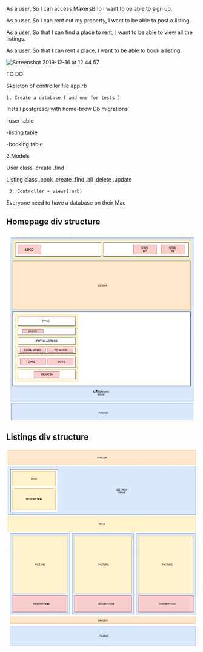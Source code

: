 As a user,
So I can access MakersBnb
I want to be able to sign up.

As a user,
So I can rent out my property,
I want to be able to post a listing.

As a user,
So that I can find a place to rent,
I want to be able to view all the listings.

As a user,
So that I can rent a place,
I want to be able to book a listing.

<img width="404" alt="Screenshot 2019-12-16 at 12 44 57" src="https://user-images.githubusercontent.com/53044792/70925399-0e0e8c00-2023-11ea-9afd-9937037e5316.png">

TO DO

Skeleton of controller file app.rb


	1. Create a database ( and one for tests )
Install postgresql with home-brew
Db migrations

-user table

-listing table

-booking table



2.Models


User class
.create
.find

Listing class
.book
.create
.find
.all
.delete
.update


	 3.	Controller + views(:erb)
Everyone need to have a database on their Mac

## Homepage div structure
![Homepage](/img/homepage.png)


## Listings div structure
![Homepage](/img/listings.png)